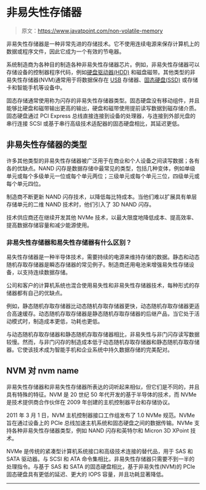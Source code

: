 # 非易失性存储器

> 原文：<https://www.javatpoint.com/non-volatile-memory>

非易失性存储器是一种非常先进的存储技术。它不使用连续电源来保存计算机上的数据或程序文件，因此它成为一个有效的节电器。

系统制造商为各种目的制造各种非易失性存储器芯片。例如，非易失性存储器可以存储设备的控制器程序代码，例如[硬盘驱动器(HDD)](https://www.javatpoint.com/hdd) 和磁盘磁带。其他类型的非易失性存储器(NVM)通常用于将数据保存在 [USB](https://www.javatpoint.com/usb-full-form) 存储器、[固态硬盘(SSD)](https://www.javatpoint.com/ssd) 或存储卡和智能手机等设备中。

固态存储通常使用称为闪存的非易失性存储器类型。固态硬盘没有移动组件，并且能够比硬盘和磁带输出更高的输出，硬盘和磁带使用提前读写数据到磁存储介质。固态硬盘通过 PCI Express 总线直接连接到设备的处理器，与连接到外部光盘的串行连接 SCSI 或基于串行高级技术适配器的固态硬盘相比，其延迟更低。

## 非易失性存储器的类型

许多其他类型的非易失性存储器被广泛用于在商业和个人设备之间读写数据；各有各的优缺点。NAND 闪存是数据存储中最常见的类型，包括几种变体，例如单级单元或每个多级单元一位或每个单元两位；三级单元或每个单元三位，四级单元或每个单元四位。

制造商不断更新 NAND 闪存技术，以降低每比特成本。当他们难以扩展具有单层存储单元的二维 NAND 技术时，他们引入了 3D NAND 闪存。

技术供应商还在继续开发其他 NVMe 技术，以最大限度地降低成本、提高效率、提高数据存储容量和减少能源使用。

### 非易失性存储器和易失性存储器有什么区别？

易失性存储器是一种半导体技术，需要持续的电源来维持存储的数据。静态和动态随机存取存储器是瞬态存储器的常见例子。制造商还用电池来增强易失性存储设备，以支持连续数据存储。

公司和客户的计算机系统也混合使用易失性和非易失性存储器技术，每种形式的存储器都有自己的优缺点。

例如，静态随机存取存储器比动态随机存取存储器更快，动态随机存取存储器更适合高速缓存。动态随机存取存储器是静态随机存取存储器的后继产品，当它处于活动模式时，制造成本更低，功耗也更低。

与动态随机存取存储器和静态随机存取存储器相比，非易失性与非门闪存读写数据较慢。然而，与非门闪存的制造成本低于动态随机存取存储器和静态随机存取存储器。它使该技术成为智能手机和企业系统中持久数据存储的完美配对。

## NVM 对 nvm name

非易失性存储器和非易失性存储器所表达的词听起来相似，但它们是不同的，并且具有特殊的特征。NVM 是 20 世纪 50 年代开发的基于半导体的技术，而 NVMe 是技术提供商合作伙伴在 2009 年创建的主机控制器平台和存储协议。

2011 年 3 月 1 日，NVM 主机控制器接口工作组发布了 1.0 NVMe 规范。NVMe 旨在通过设备上的 PCIe 总线加速主机系统和固态硬盘之间的数据传输。NVMe 支持各种非易失性存储器类型，例如 NAND 闪存和英特尔和 Micron 3D XPoint 技术。

NVMe 是传统的紧凑型计算机系统接口和高级技术连接的替代品，用于 SAS 和 SATA 驱动器。与 SCSI 和 ATA 命令集相比，非易失性存储器只需要不到一半的处理指令。与基于 SAS 和 SATA 的固态硬盘相比，基于非易失性(NVM)的 PCIe 固态硬盘具有更低的延迟、更大的 IOPS 容量，并且功耗显著降低。

* * *